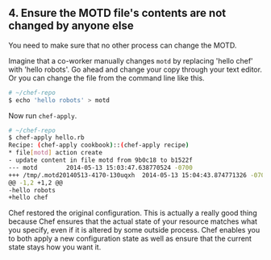 ## 4. Ensure the MOTD file's contents are not changed by anyone else

You need to make sure that no other process can change the MOTD.

Imagine that a co-worker manually changes <code class="file-path">motd</code> by replacing 'hello chef' with 'hello robots'. Go ahead and change your copy through your text editor. Or you can change the file from the command line like this.

```bash
# ~/chef-repo
$ echo 'hello robots' > motd
```

Now run `chef-apply`.

```bash
# ~/chef-repo
$ chef-apply hello.rb
Recipe: (chef-apply cookbook)::(chef-apply recipe)
* file[motd] action create
- update content in file motd from 9b0c18 to b1522f
--- motd        2014-05-13 15:03:47.638770524 -0700
+++ /tmp/.motd20140513-4170-130uqxh  2014-05-13 15:04:43.874771326 -0700
@@ -1,2 +1,2 @@
-hello robots
+hello chef
```

Chef restored the original configuration. This is actually a really good thing because Chef ensures that the actual state of your resource matches what you specify, even if it is altered by some outside process. Chef enables you to both apply a new configuration state as well as ensure that the current state stays how you want it.
